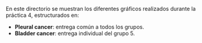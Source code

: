 En este directorio se muestran los diferentes gráficos realizados durante la práctica 4, estructurados en:
- **Pleural cancer**: entrega común a todos los grupos.
- **Bladder cancer**: entrega individual del grupo 5.
